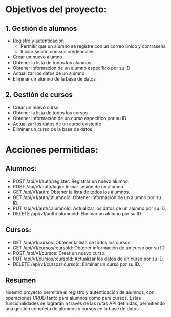# Objetivos del proyecto:

## 1. Gestión de alumnos
* Registro y autenticación
    - Permitir que un alumno se registre con un correo único y contraseña
    - Iniciar sesión con sus credenciales
* Crear un nuevo alumno
* Obtener la lista de todos los alumnos
* Obtener información de un alumno específico por su ID
* Actualizar los datos de un alumno
* Eliminar un alumno de la base de datos

## 2. Gestión de cursos
* Crear un nuevo curso
* Obtener la lista de todos los cursos
* Obtener información de un curso específico por su ID
* Actualizar los datos de un curso existente
* Eliminar un curso de la base de datos

# Acciones permitidas:

## Alumnos:

- POST /api/v1/auth/register: Registrar un nuevo alumno.
- POST /api/v1/auth/login: Iniciar sesión de un alumno.
- GET /api/v1/auth: Obtener la lista de todos los alumnos.
- GET /api/v1/auth/:alumnoId: Obtener información de un alumno por su ID.
- PUT /api/v1/auth/:alumnoId: Actualizar los datos de un alumno por su ID.
- DELETE /api/v1/auth/:alumnoId: Eliminar un alumno por su ID.

## Cursos:

- GET /api/v1/cursos: Obtener la lista de todos los cursos.
- GET /api/v1/cursos/:cursoId: Obtener información de un curso por su ID.
- POST /api/v1/cursos: Crear un nuevo curso.
- PUT /api/v1/cursos/:cursoId: Actualizar los datos de un curso por su ID.
- DELETE /api/v1/cursos/:cursoId: Eliminar un curso por su ID.

## Resumen

Nuestro proyecto permitirá el registro y autenticación de alumnos, con operaciones CRUD tanto para alumnos como para cursos. Estas funcionalidades se lograrán a través de las rutas API definidas, permitiendo una gestión completa de alumnos y cursos en la base de datos.